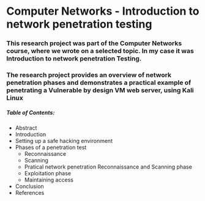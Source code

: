 # Computer Networks - Introduction to network penetration testing

### This research project was part of the Computer Networks course, where we wrote on a selected topic. In my case it was Introduction to network penetration Testing.

### The research project provides an overview of network penetration phases and demonstrates a practical example of penetrating a Vulnerable by design VM web server, using Kali Linux

##### Table of Contents:

- Abstract
- Introduction
- Setting up a safe hacking environment
- Phases of a penetration test
  - Reconnaissance
  - Scanning
  - Pratical network penetration Reconnaissance and Scanning phase
  - Exploitation phase
  - Maintaining access
- Conclusion
- References
